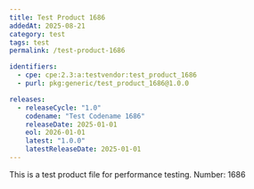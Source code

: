```yaml
---
title: Test Product 1686
addedAt: 2025-08-21
category: test
tags: test
permalink: /test-product-1686

identifiers:
  - cpe: cpe:2.3:a:testvendor:test_product_1686
  - purl: pkg:generic/test_product_1686@1.0.0

releases:
  - releaseCycle: "1.0"
    codename: "Test Codename 1686"
    releaseDate: 2025-01-01
    eol: 2026-01-01
    latest: "1.0.0"
    latestReleaseDate: 2025-01-01
---
```


This is a test product file for performance testing. Number: 1686
